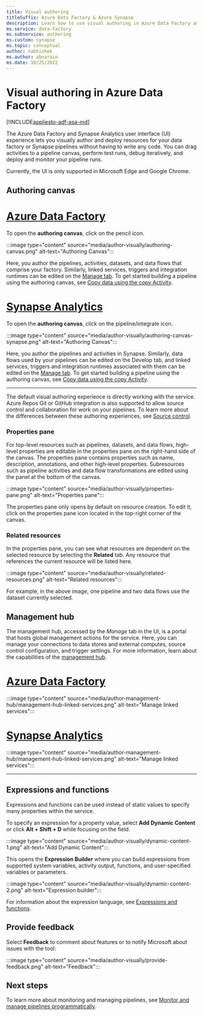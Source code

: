 ```yaml
---
title: Visual authoring
titleSuffix: Azure Data Factory & Azure Synapse
description: Learn how to use visual authoring in Azure Data Factory and Synapse Analytics
ms.service: data-factory
ms.subservice: authoring
ms.custom: synapse
ms.topic: conceptual
author: nabhishek
ms.author: abnarain
ms.date: 10/25/2022
---
```


# Visual authoring in Azure Data Factory

[!INCLUDE[appliesto-adf-asa-md](includes/appliesto-adf-asa-md.md)]

The Azure Data Factory and Synapse Analytics user interface (UI) experience lets you visually author and deploy resources for your data factory or Synapse pipelines without having to write any code. You can drag activities to a pipeline canvas, perform test runs, debug iteratively, and deploy and monitor your pipeline runs.

Currently, the UI is only supported in Microsoft Edge and Google Chrome.

## Authoring canvas

# [Azure Data Factory](#tab/data-factory)
To open the **authoring canvas**, click on the pencil icon. 

:::image type="content" source="media/author-visually/authoring-canvas.png" alt-text="Authoring Canvas":::

Here, you author the pipelines, activities, datasets, and data flows that comprise your factory. Similarly, linked services, triggers and integration runtimes can be edited on the [Manage tab](#management-hub). To get started building a pipeline using the authoring canvas, see [Copy data using the copy Activity](tutorial-copy-data-portal.md). 

# [Synapse Analytics](#tab/synapse-analytics)
To open the **authoring canvas**, click on the pipeline/integrate icon. 

:::image type="content" source="media/author-visually/authoring-canvas-synapse.png" alt-text="Authoring Canvas":::

Here, you author the pipelines and activities in Synapse. Similarly, data flows used by your pipelines can be edited on the Develop tab, and linked services, triggers and integration runtimes associated with them can be edited on the [Manage tab](#management-hub).  To get started building a pipeline using the authoring canvas, see [Copy data using the copy Activity](tutorial-copy-data-portal.md). 

---

The default visual authoring experience is directly working with the service. Azure Repos Git or GitHub integration is also supported to allow source control and collaboration for work on your pipelines. To learn more about the differences between these authoring experiences, see [Source control](source-control.md).

### Properties pane

For top-level resources such as pipelines, datasets, and data flows, high-level properties are editable in the properties pane on the right-hand side of the canvas. The properties pane contains properties such as name, description, annotations, and other high-level properties. Subresources such as pipeline activities and data flow transformations are edited using the panel at the bottom of the canvas. 

:::image type="content" source="media/author-visually/properties-pane.png" alt-text="Properties pane":::

The properties pane only opens by default on resource creation. To edit it, click on the properties pane icon located in the top-right corner of the canvas.

### Related resources

In the properties pane, you can see what resources are dependent on the selected resource by selecting the **Related** tab. Any resource that references the current resource will be listed here.

:::image type="content" source="media/author-visually/related-resources.png" alt-text="Related resources":::

For example, in the above image, one pipeline and two data flows use the dataset currently selected.

## Management hub

The management hub, accessed by the *Manage* tab in the UI, is a portal that hosts global management actions for the service. Here, you can manage your connections to data stores and external computes, source control configuration, and trigger settings. For more information, learn about the capabilities of the [management hub](author-management-hub.md).

# [Azure Data Factory](#tab/data-factory)

:::image type="content" source="media/author-management-hub/management-hub-linked-services.png" alt-text="Manage linked services":::

# [Synapse Analytics](#tab/synapse-analytics)

:::image type="content" source="media/author-management-hub/management-hub-linked-services.png" alt-text="Manage linked services":::

---

## Expressions and functions

Expressions and functions can be used instead of static values to specify many properties within the service.

To specify an expression for a property value, select **Add Dynamic Content** or click **Alt + Shift + D** while focusing on the field.

:::image type="content" source="media/author-visually/dynamic-content-1.png" alt-text="Add Dynamic Content":::

This opens the **Expression Builder** where you can build expressions from supported system variables, activity output, functions, and user-specified variables or parameters. 

:::image type="content" source="media/author-visually/dynamic-content-2.png" alt-text="Expression builder":::

For information about the expression language, see [Expressions and functions](control-flow-expression-language-functions.md).

## Provide feedback

Select **Feedback** to comment about features or to notify Microsoft about issues with the tool:

:::image type="content" source="media/author-visually/provide-feedback.png" alt-text="Feedback":::

## Next steps

To learn more about monitoring and managing pipelines, see [Monitor and manage pipelines programmatically](monitor-programmatically.md).
